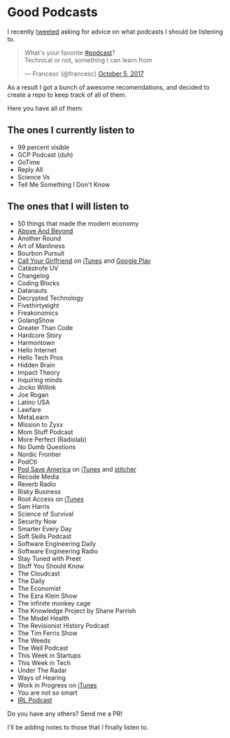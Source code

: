 # Good Podcasts

I recently [tweeted](https://twitter.com/francesc/status/915782925752270848)
asking for advice on what podcasts I should be listening to.

<blockquote class="twitter-tweet" data-lang="en"><p lang="en" dir="ltr">What&#39;s your favorite <a href="https://twitter.com/hashtag/podcast?src=hash&amp;ref_src=twsrc%5Etfw">#podcast</a>?<br>Technical or not, something I can learn from</p>&mdash; Francesc (@francesc) <a href="https://twitter.com/francesc/status/915782925752270848?ref_src=twsrc%5Etfw">October 5, 2017</a></blockquote>

As a result I got a bunch of awesome recomendations, and decided to create a repo
to keep track of all of them.

Here you have all of them:

## The ones I currently listen to

- 99 percent visible
- GCP Podcast (duh)
- GoTime
- Reply All
- Science Vs
- Tell Me Something I Don't Know

## The ones that I will listen to

- 50 things that made the modern economy
- [Above And Beyond](http://www.aboveandbeyond.nu/abgt)
- Another Round
- Art of Manliness
- Bourbon Pursuit
- [Call Your Girlfriend](http://www.callyourgirlfriend.com/) on [iTunes](https://itunes.apple.com/us/podcast/call-your-girlfriend/id881487725?mt=2) and [Google Play](https://play.google.com/music/listen?u=0&gclid=COGwgu3Jss4CFYSlfgodBlUBEw&gclsrc=ds#/ps/Iadkoetozkuqvdthrv6mdgjo3zm)
- Catástrofe UV
- Changelog
- Coding Blocks
- Datanauts
- Decrypted Technology
- Fivethirtyeight
- Freakonomics
- GolangShow
- Greater Than Code
- Hardcore Story
- Harmontown
- Hello Internet
- Hello Tech Pros
- Hidden Brain
- Impact Theory
- Inquiring minds
- Jocko Willink
- Joe Rogan
- Latino USA
- Lawfare
- MetaLearn
- Mission to Zyxx
- Mom Stuff Podcast
- More Perfect (Radiolab)
- No Dumb Questions
- Nordic Frontier
- PodCtl
- [Pod Save America](https://art19.com/shows/pod-save-america) on [iTunes](https://itunes.apple.com/us/podcast/pod-save-america/id1192761536?mt=2) and [stitcher](https://www.stitcher.com/podcast/cadence13/pod-save-america)
- Recode Media
- Reverb Radio
- Risky Business
- Root Access on [iTunes](https://itunes.apple.com/ca/podcast/root-access/id1084862019?mt=2https://itunes.apple.com/ca/podcast/root-access/id1084862019?mt=2)
- Sam Harris
- Science of Survival
- Security Now
- Smarter Every Day
- Soft Skills Podcast
- Software Engineering Daily
- Software Engineering Radio
- Stay Tuned with Preet
- Stuff You Should Know
- The Cloudcast
- The Daily
- The Economist
- The Ezra Klein Show
- The infinite monkey cage
- The Knowledge Project by Shane Parrish
- The Model Health
- The Revisionist History Podcast
- The Tim Ferris Show
- The Weeds
- The Well Podcast
- This Week in Startups
- This Week in Tech
- Under The Radar
- Ways of Hearing
- Work in Progress on [iTunes](https://itunes.apple.com/ca/podcast/work-in-progress/id1161483779?mt=2https://itunes.apple.com/ca/podcast/work-in-progress/id1161483779?mt=2)
- You are not so smart
- [IRL Podcast](https://irlpodcast.org/)

Do you have any others? Send me a PR!

I'll be adding notes to those that I finally listen to.
